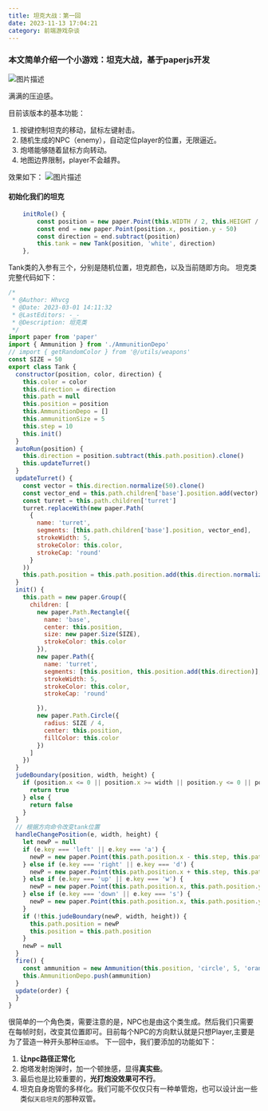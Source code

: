 ```yaml
---
title: 坦克大战：第一回
date: 2023-11-13 17:04:21
category: 前端游戏杂谈
---
```


### 本文简单介绍一个小游戏：坦克大战，基于paperjs开发

<img src="/img/tank1_1.png" alt="图片描述">

满满的压迫感。

目前该版本的基本功能：
1. 按键控制坦克的移动，鼠标左键射击。
2. 随机生成的NPC（enemy），自动定位player的位置，无限逼近。
3. 炮塔能够随着鼠标方向转动。
4. 地图边界限制，player不会越界。

效果如下：
<img src="/img/tank1_1.gif" alt="图片描述">

#### 初始化我们的坦克
```javascript
    initRole() {
        const position = new paper.Point(this.WIDTH / 2, this.HEIGHT / 2)
        const end = new paper.Point(position.x, position.y - 50)
        const direction = end.subtract(position)
        this.tank = new Tank(position, 'white', direction)
    },
```

Tank类的入参有三个，分别是随机位置，坦克颜色，以及当前随即方向。
坦克类完整代码如下：
```javascript
/*
 * @Author: Hhvcg
 * @Date: 2023-03-01 14:11:32
 * @LastEditors: -_-
 * @Description: 坦克类
 */
import paper from 'paper'
import { Ammunition } from './AmmunitionDepo'
// import { getRandomColor } from '@/utils/weapons'
const SIZE = 50
export class Tank {
  constructor(position, color, direction) {
    this.color = color
    this.direction = direction
    this.path = null
    this.position = position
    this.AmmunitionDepo = []
    this.ammunitionSize = 5
    this.step = 10
    this.init()
  }
  autoRun(position) {
    this.direction = position.subtract(this.path.position).clone()
    this.updateTurret()
  }
  updateTurret() {
    const vector = this.direction.normalize(50).clone()
    const vector_end = this.path.children['base'].position.add(vector).clone()
    const turret = this.path.children['turret']
    turret.replaceWith(new paper.Path(
      {
        name: 'turret',
        segments: [this.path.children['base'].position, vector_end],
        strokeWidth: 5,
        strokeColor: this.color,
        strokeCap: 'round'
      }
    ))
    this.path.position = this.path.position.add(this.direction.normalize()).clone()
  }
  init() {
    this.path = new paper.Group({
      children: [
        new paper.Path.Rectangle({
          name: 'base',
          center: this.position,
          size: new paper.Size(SIZE),
          strokeColor: this.color
        }),
        new paper.Path({
          name: 'turret',
          segments: [this.position, this.position.add(this.direction)],
          strokeWidth: 5,
          strokeColor: this.color,
          strokeCap: 'round'

        }),
        new paper.Path.Circle({
          radius: SIZE / 4,
          center: this.position,
          fillColor: this.color
        })
      ]
    })
  }
  judeBoundary(position, width, height) {
    if (position.x <= 0 || position.x >= width || position.y <= 0 || position.y >= height) {
      return true
    } else {
      return false
    }
  }
  // 根据方向命令改变tank位置
  handleChangePosition(e, width, height) {
    let newP = null
    if (e.key === 'left' || e.key === 'a') {
      newP = new paper.Point(this.path.position.x - this.step, this.path.position.y)
    } else if (e.key === 'right' || e.key === 'd') {
      newP = new paper.Point(this.path.position.x + this.step, this.path.position.y)
    } else if (e.key === 'up' || e.key === 'w') {
      newP = new paper.Point(this.path.position.x, this.path.position.y - this.step)
    } else if (e.key === 'down' || e.key === 's') {
      newP = new paper.Point(this.path.position.x, this.path.position.y + this.step)
    }
    if (!this.judeBoundary(newP, width, height)) {
      this.path.position = newP
      this.position = this.path.position
    }
    newP = null
  }
  fire() {
    const ammunition = new Ammunition(this.position, 'circle', 5, 'orange')
    this.AmmunitionDepo.push(ammunition)
  }
  update(order) {
  }
}

```
很简单的一个角色类，需要注意的是，NPC也是由这个类生成。然后我们只需要在每帧时刻，改变其位置即可。目前每个NPC的方向默认就是只想Player,主要是为了营造一种开头那种`压迫感`。
下一回中，我们要添加的功能如下：
1. **让npc路径正常化**
2. 炮塔发射炮弹时，加一个顿挫感，显得**真实些**。
3. 最后也是比较重要的，**光打炮没效果可不行**。
4. 坦克自身炮管的多样化。我们可能不仅仅只有一种单管炮，也可以设计出一些类似`天启坦克`的那种双管。

